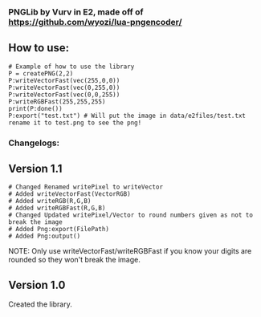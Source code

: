 ### PNGLib by Vurv in E2, made off of https://github.com/wyozi/lua-pngencoder/

## How to use:
```golo
# Example of how to use the library
P = createPNG(2,2)
P:writeVectorFast(vec(255,0,0))
P:writeVectorFast(vec(0,255,0))
P:writeVectorFast(vec(0,0,255))
P:writeRGBFast(255,255,255)
print(P:done())
P:export("test.txt") # Will put the image in data/e2files/test.txt rename it to test.png to see the png!

```


### Changelogs:

## Version 1.1
```golo
# Changed Renamed writePixel to writeVector
# Added writeVectorFast(VectorRGB)
# Added writeRGB(R,G,B)
# Added writeRGBFast(R,G,B)
# Changed Updated writePixel/Vector to round numbers given as not to break the image
# Added Png:export(FilePath)
# Added Png:output()
```

NOTE:
Only use writeVectorFast/writeRGBFast if you know your digits are rounded so they won't break the image.

## Version 1.0
Created the library.
